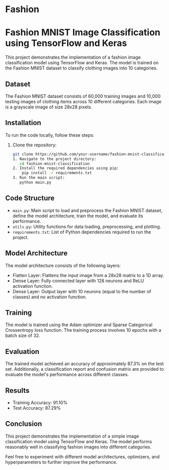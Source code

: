 # Fashion
# Fashion MNIST Image Classification using TensorFlow and Keras

This project demonstrates the implementation of a fashion image classification model using TensorFlow and Keras. The model is trained on the Fashion MNIST dataset to classify clothing images into 10 categories.

## Dataset

The Fashion MNIST dataset consists of 60,000 training images and 10,000 testing images of clothing items across 10 different categories. Each image is a grayscale image of size 28x28 pixels.

## Installation

To run the code locally, follow these steps:

1. Clone the repository:
   ```bash
   git clone https://github.com/your-username/fashion-mnist-classification.git
   1. Navigate to the project directory:
      cd fashion-mnist-classification
   2. Install the required dependencies using pip:
       pip install -r requirements.txt
   3. Run the main script:
      python main.py
## Code Structure
- `main.py`: Main script to load and preprocess the Fashion MNIST dataset, define the model architecture, train the model, and evaluate its performance.
- `utils.py`: Utility functions for data loading, preprocessing, and plotting.
- `requirements.txt`: List of Python dependencies required to run the project.

## Model Architecture
The model architecture consists of the following layers:

- Flatten Layer: Flattens the input image from a 28x28 matrix to a 1D array.
- Dense Layer: Fully connected layer with 128 neurons and ReLU activation function.
- Dense Layer: Output layer with 10 neurons (equal to the number of classes) and no activation function.

## Training
The model is trained using the Adam optimizer and Sparse Categorical Crossentropy loss function. The training process involves 10 epochs with a batch size of 32.

## Evaluation
The trained model achieved an accuracy of approximately 87.3% on the test set. Additionally, a classification report and confusion matrix are provided to evaluate the model's performance across different classes.

## Results
- Training Accuracy: 91.10%
- Test Accuracy: 87.29%

## Conclusion
This project demonstrates the implementation of a simple image classification model using TensorFlow and Keras. The model performs reasonably well in classifying fashion images into different categories.

Feel free to experiment with different model architectures, optimizers, and hyperparameters to further improve the performance.

